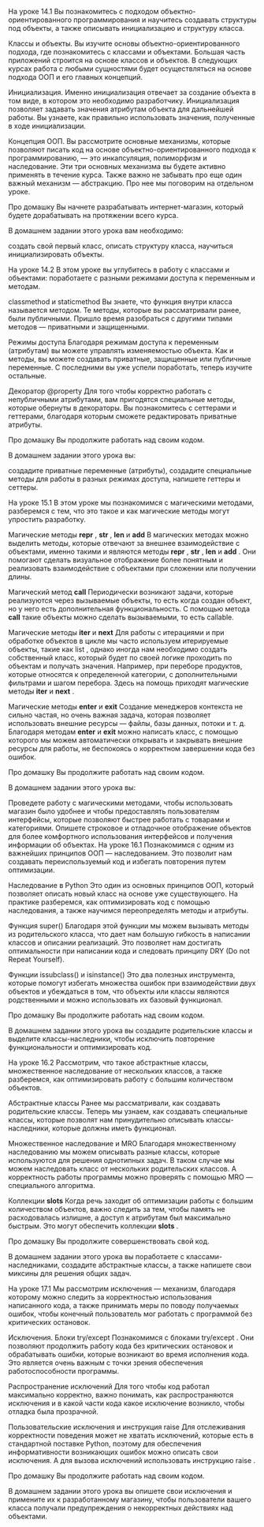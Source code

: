 На уроке 14.1
Вы познакомитесь с подходом объектно-ориентированного программирования и научитесь создавать структуры под объекты, а также описывать инициализацию и структуру класса.

Классы и объекты.
Вы изучите основы объектно-ориентированного подхода, где познакомитесь с классами и объектами. Большая часть приложений строится на основе классов и объектов. В следующих курсах работа с любыми сущностями будет осуществляться на основе подхода ООП и его главных концепций.

Инициализация.
Именно инициализация отвечает за создание объекта в том виде, в котором это необходимо разработчику. Инициализация позволяет задавать значения атрибутам объекта для дальнейшей работы. Вы узнаете, как правильно использовать значения, полученные в ходе инициализации.

Концепция ООП.
Вы рассмотрите основные механизмы, которые позволяют писать код на основе объектно-ориентированного подхода к программированию, — это инкапсуляция, полиморфизм и наследование. Эти три основных механизма вы будете активно применять в течение курса. Также важно не забывать про еще один важный механизм — абстракцию. Про нее мы поговорим на отдельном уроке.

Про домашку
Вы начнете разрабатывать интернет-магазин, который будете дорабатывать на протяжении всего курса.

В домашнем задании этого урока вам необходимо:

создать свой первый класс,
описать структуру класса,
научиться инициализировать объекты.



На уроке 14.2
В этом уроке вы углубитесь в работу с классами и объектами: поработаете с разными режимами доступа к переменным и методам.

classmethod и staticmethod
Вы знаете, что функция внутри класса называется методом. Те методы, которые вы рассматривали ранее, были публичными. Пришло время разобраться с другими типами методов — приватными и защищенными.

Режимы доступа
Благодаря режимам доступа к переменным (атрибутам) вы можете управлять изменяемостью объекта. Как и методы, вы можете создавать приватные, защищенные или публичные переменные. С последними вы уже успели поработать, теперь изучите остальные.

Декоратор @property
Для того чтобы корректно работать с непубличными атрибутами, вам пригодятся специальные методы, которые обернуты в декораторы. Вы познакомитесь с сеттерами и геттерами, благодаря которым сможете редактировать приватные атрибуты.

Про домашку
Вы продолжите работать над своим кодом.

В домашнем задании этого урока вы:

создадите приватные переменные (атрибуты),
создадите специальные методы для работы в разных режимах доступа,
напишете геттеры и сеттеры.


На уроке 15.1
В этом уроке мы познакомимся с магическими методами, разберемся с тем, что это такое и как магические методы могут упростить разработку.

Магические методы 
__repr__
, 
__str__
, 
__len__
 и 
__add__
В магических методах можно выделить методы, которые отвечают за внешнее взаимодействие с объектами, именно такими и являются методы 
__repr__
, 
__str__
, 
__len__
 и 
__add__
. Они помогают сделать визуальное отображение более понятным и реализовать взаимодействие с объектами при сложении или получении длины.

Магический метод 
__call__
Периодически возникают задачи, которые реализуются через вызываемые объекты, то есть когда создан объект, но у него есть дополнительная функциональность. С помощью метода 
__call__
 такие объекты можно сделать вызываемыми, то есть callable.

Магические методы 
__iter__
 и 
__next__
Для работы с итерациями и при обработке объектов в цикле мы часто используем итерируемые объекты, такие как 
list
, однако иногда нам необходимо создать собственный класс, который будет по своей логике проходить по объектам и получать значения. Например, при переборе продуктов, которые относятся к определенной категории, с дополнительными фильтрами и шагом перебора. Здесь на помощь приходят магические методы 
__iter__
 и 
__next__
.

Магические методы 
__enter__
 и 
__exit__
Создание менеджеров контекста не сильно частая, но очень важная задача, которая позволяет использовать внешние ресурсы — файлы, базы данных, потоки и т. д. Благодаря методам 
__enter__
 и 
__exit__
 можно написать класс, с помощью которого мы можем автоматически открывать и закрывать внешние ресурсы для работы, не беспокоясь о корректном завершении кода без ошибок.

Про домашку
Вы продолжите работать над своим кодом.

В домашнем задании этого урока вы:

Проведете работу с магическими методами, чтобы использовать магазин было удобнее и чтобы предоставлять пользователям интерфейсы, которые позволяют быстрее работать с товарами и категориями.
Опишете строковое и отладочное отображение объектов для более комфортного использования интерфейсов и получения информации об объектах.
На уроке 16.1
Познакомимся с одним из важнейших принципов ООП — наследованием. Это позволит нам создавать переиспользуемый код и избегать повторения путем оптимизации.

Наследование в Python
Это один из основных принципов ООП, который позволяет описать новый класс на основе уже существующего. На практике разберемся, как оптимизировать код с помощью наследования, а также научимся переопределять методы и атрибуты.

Функция 
super()
Благодаря этой функции мы можем вызывать методы из родительского класса, что дает нам большую гибкость в написании классов и описании реализаций. Это позволяет нам достигать оптимальности при написании кода и следовать принципу DRY (Do not Repeat Yourself).

Функции 
issubclass()
 и 
isinstance()
Это два полезных инструмента, которые помогут избегать множества ошибок при взаимодействии двух объектов и убеждаться в том, что объекты или классы являются родственными и можно использовать их базовый функционал.

Про домашку
Вы продолжите работать над своим кодом.

В домашнем задании этого урока вы создадите родительские классы и выделите классы-наследники, чтобы исключить повторение функциональности и оптимизировать код.

На уроке 16.2
Рассмотрим, что такое абстрактные классы, множественное наследование от нескольких классов, а также разберемся, как оптимизировать работу с большим количеством объектов.

Абстрактные классы
Ранее мы рассматривали, как создавать родительские классы. Теперь мы узнаем, как создавать специальные классы, которые позволят нам принудительно описывать классы-наследники, которые должны иметь функционал.

Множественное наследование и MRO
Благодаря множественному наследованию мы можем описывать разные классы, которые используются для решения однотипных задач. В таком случае мы можем наследовать класс от нескольких родительских классов. А корректность работы программы можно проверять с помощью MRO — специального алгоритма.

Коллекции 
__slots__
Когда речь заходит об оптимизации работы с большим количеством объектов, важно следить за тем, чтобы память не расходовалась излишне, а доступ к атрибутам был максимально быстрым. Это могут обеспечить коллекции 
__slots__
.

Про домашку
Вы продолжите совершенствовать свой код.

В домашнем задании этого урока вы поработаете с классами-наследниками, создадите абстрактные классы, а также напишете свои миксины для решения общих задач.

На уроке 17.1
Мы рассмотрим исключения — механизм, благодаря которому можно следить за корректностью использования написанного кода, а также принимать меры по поводу получаемых ошибок, чтобы конечный пользователь мог работать с программой без критических остановок.

Исключения. Блоки 
try/except
Познакомимся с блоками 
try/except
. Они позволяют продолжить работу кода без критических остановок и обрабатывать ошибки, которые возникают во время исполнения кода. Это является очень важным с точки зрения обеспечения работоспособности программы.

Распространение исключений
Для того чтобы код работал максимально корректно, важно понимать, как распространяются исключения и в какой части кода какое исключение возникло, чтобы отладка была прозрачной.

Пользовательские исключения и инструкция 
raise
Для отслеживания корректности поведения может не хватать исключений, которые есть в стандартной поставке Python, поэтому для обеспечения информативности возникающих ошибок можно описать свои исключения. А для вызова исключений использовать инструкцию 
raise
.

Про домашку
Вы продолжите работать над своим кодом.

В домашнем задании этого урока вы опишете свои исключения и примените их к разработанному магазину, чтобы пользователи вашего класса получали предупреждения о некорректных действиях над объектами.

